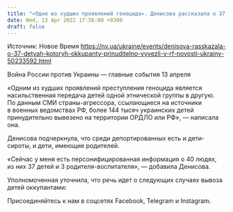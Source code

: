 ```yaml
---
title: "«Одно из худших проявлений геноцида». Денисова рассказала о 37 детях, которых оккупанты принудительно вывезли в РФ"
date: Wed, 13 Apr 2022 17:56:00 +0300
draft: false
---
```

Источник: Новое Время https://nv.ua/ukraine/events/denisova-rasskazala-o-37-detyah-kotoryh-okkupanty-prinuditelno-vyvezli-v-rf-novosti-ukrainy-50233592.html


Война России против Украины — главные события 13 апреля

«Одним из худших проявлений преступления геноцида является насильственная передача детей одной этнической группы в другую. По данным СМИ страны-агрессора, ссылающиеся на источники в военных ведомствах РФ, более 144 тысяч украинских детей принудительно вывезено на территории ОРДЛО или РФ», — написала она.

Денисова подчеркнула, что среди депортированных есть и дети-сироты, и дети, имеющие родителей. 

«Сейчас у меня есть персонифицированная информация о 40 людях, из них 37 детей и 3 родителя-воспитателя», — добавила Денисова.

Уполномоченная уточнила, что речь идет о следующих случаях вывоза детей оккупантами:

Присоединяйтесь к нам в соцсетях Facebook, Telegram и Instagram.

